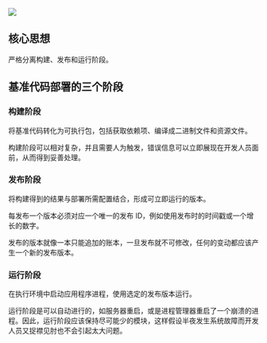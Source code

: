 ![](/images/12-factor-app/build-release-run.png)

## 核心思想

严格分离构建、发布和运行阶段。

## 基准代码部署的三个阶段

### 构建阶段

将基准代码转化为可执行包，包括获取依赖项、编译成二进制文件和资源文件。

构建阶段可以相对复杂，并且需要人为触发，错误信息可以立即展现在开发人员面前，从而得到妥善处理。

### 发布阶段

将构建得到的结果与部署所需配置结合，形成可立即运行的版本。

每发布一个版本必须对应一个唯一的发布 ID，例如使用发布时的时间戳或一个增长的数字。

发布的版本就像一本只能追加的账本，一旦发布就不可修改，任何的变动都应该产生一个新的发布版本。

### 运行阶段

在执行环境中启动应用程序进程，使用选定的发布版本运行。

运行阶段是可以自动进行的，如服务器重启，或是进程管理器重启了一个崩溃的进程。因此，运行阶段应该保持尽可能少的模块，这样假设半夜发生系统故障而开发人员又捉襟见肘也不会引起太大问题。
